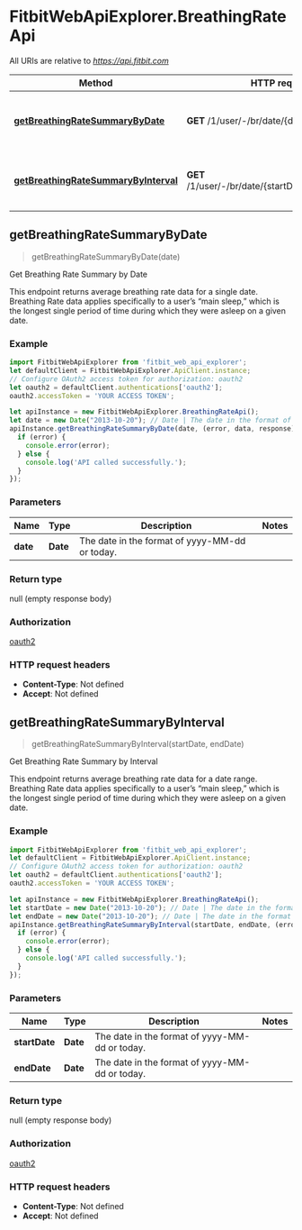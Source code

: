 # FitbitWebApiExplorer.BreathingRateApi

All URIs are relative to *https://api.fitbit.com*

Method | HTTP request | Description
------------- | ------------- | -------------
[**getBreathingRateSummaryByDate**](BreathingRateApi.md#getBreathingRateSummaryByDate) | **GET** /1/user/-/br/date/{date}.json | Get Breathing Rate Summary by Date
[**getBreathingRateSummaryByInterval**](BreathingRateApi.md#getBreathingRateSummaryByInterval) | **GET** /1/user/-/br/date/{startDate}/{endDate}.json | Get Breathing Rate Summary by Interval



## getBreathingRateSummaryByDate

> getBreathingRateSummaryByDate(date)

Get Breathing Rate Summary by Date

This endpoint returns average breathing rate data for a single date. Breathing Rate data applies specifically to a user’s “main sleep,” which is the longest single period of time during which they were asleep on a given date.

### Example

```javascript
import FitbitWebApiExplorer from 'fitbit_web_api_explorer';
let defaultClient = FitbitWebApiExplorer.ApiClient.instance;
// Configure OAuth2 access token for authorization: oauth2
let oauth2 = defaultClient.authentications['oauth2'];
oauth2.accessToken = 'YOUR ACCESS TOKEN';

let apiInstance = new FitbitWebApiExplorer.BreathingRateApi();
let date = new Date("2013-10-20"); // Date | The date in the format of yyyy-MM-dd or today.
apiInstance.getBreathingRateSummaryByDate(date, (error, data, response) => {
  if (error) {
    console.error(error);
  } else {
    console.log('API called successfully.');
  }
});
```

### Parameters


Name | Type | Description  | Notes
------------- | ------------- | ------------- | -------------
 **date** | **Date**| The date in the format of yyyy-MM-dd or today. | 

### Return type

null (empty response body)

### Authorization

[oauth2](../README.md#oauth2)

### HTTP request headers

- **Content-Type**: Not defined
- **Accept**: Not defined


## getBreathingRateSummaryByInterval

> getBreathingRateSummaryByInterval(startDate, endDate)

Get Breathing Rate Summary by Interval

This endpoint returns average breathing rate data for a date range. Breathing Rate data applies specifically to a user’s “main sleep,” which is the longest single period of time during which they were asleep on a given date.

### Example

```javascript
import FitbitWebApiExplorer from 'fitbit_web_api_explorer';
let defaultClient = FitbitWebApiExplorer.ApiClient.instance;
// Configure OAuth2 access token for authorization: oauth2
let oauth2 = defaultClient.authentications['oauth2'];
oauth2.accessToken = 'YOUR ACCESS TOKEN';

let apiInstance = new FitbitWebApiExplorer.BreathingRateApi();
let startDate = new Date("2013-10-20"); // Date | The date in the format of yyyy-MM-dd or today.
let endDate = new Date("2013-10-20"); // Date | The date in the format of yyyy-MM-dd or today.
apiInstance.getBreathingRateSummaryByInterval(startDate, endDate, (error, data, response) => {
  if (error) {
    console.error(error);
  } else {
    console.log('API called successfully.');
  }
});
```

### Parameters


Name | Type | Description  | Notes
------------- | ------------- | ------------- | -------------
 **startDate** | **Date**| The date in the format of yyyy-MM-dd or today. | 
 **endDate** | **Date**| The date in the format of yyyy-MM-dd or today. | 

### Return type

null (empty response body)

### Authorization

[oauth2](../README.md#oauth2)

### HTTP request headers

- **Content-Type**: Not defined
- **Accept**: Not defined

